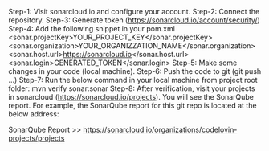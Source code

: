 

Step-1: Visit sonarcloud.io and configure your account.
Step-2: Connect the repository.
Step-3: Generate token (https://sonarcloud.io/account/security/)
Step-4: Add the following snippet in your pom.xml
	<properties>
		<sonar.projectKey>YOUR_PROJECT_KEY</sonar.projectKey>
		<sonar.organization>YOUR_ORGANIZZATION_NAME</sonar.organization>
		<sonar.host.url>https://sonarcloud.io</sonar.host.url>
		<sonar.login>GENERATED_TOKEN</sonar.login>
	</properties>
Step-5: Make some changes in your code (local machine).
Step-6: Push the code to git (git push ...)
Step-7: Run the below command in your local machine from project root folder:
      mvn verify sonar:sonar
Step-8: After verification, visit your projects in sonarcloud (https://sonarcloud.io/projects). You will see the SonarQube report. For example, the SonarQube report for this git repo is located at the below address:
  
SonarQube Report >> https://sonarcloud.io/organizations/codelovin-projects/projects
  
  
